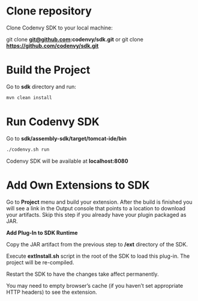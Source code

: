 Clone repository
===
Clone Codenvy SDK to your local machine:

git clone **git@github.com:codenvy/sdk.git** or git clone **https://github.com/codenvy/sdk.git**

Build the Project
===

Go to **sdk** directory and run:
```sh
mvn clean install
```
Run Codenvy SDK
======
Go to **sdk/assembly-sdk/target/tomcat-ide/bin**
```sh
./codenvy.sh run
```
Codenvy SDK will be available at **localhost:8080**

Add Own Extensions to SDK
=========
Go to **Project** menu and build your extension. After the build is finished you will see a link in the Output console that points to a location to download your artifacts. Skip this step if you already have your plugin packaged as JAR.

**Add Plug-In to SDK Runtime**

Copy the JAR artifact from the previous step to **/ext** directory of the SDK.

Execute **extInstall.sh** script in the root of the SDK to load this plug-in. The project will be re-compiled.

Restart the SDK to have the changes take affect permanently.

You may need to empty browser’s cache (if you haven’t set appropriate HTTP headers) to see the extension.
